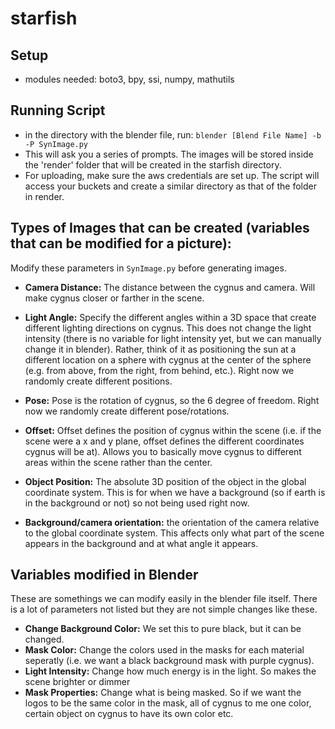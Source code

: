 # starfish

Setup
- 
 - modules needed: boto3, bpy, ssi, numpy, mathutils

Running Script
- 
 - in the directory with the blender file, run: 
 `blender [Blend File Name] -b -P SynImage.py`
 - This will ask you a series of prompts. The images will be stored inside the 'render' folder that will be created in the starfish directory. 
 - For uploading, make sure the aws credentials are set up. The script will access your buckets and create a similar directory as that of the folder in render.
 
Types of Images that can be created (variables that can be modified for a picture):
- 
Modify these parameters in `SynImage.py` before generating images. 
 - **Camera Distance:** The distance between the cygnus and camera. Will make cygnus closer or farther in the scene.
 
 - **Light Angle:** Specify the different angles within a 3D space that create different lighting directions on cygnus. This does not change the light intensity (there is no variable for light intensity yet, but we can manually change it in blender). Rather, think of it as positioning the sun at a different location on a sphere with cygnus at the center of the sphere (e.g. from above, from the right, from behind, etc.). Right now we randomly create different positions.
 
 - **Pose:** Pose is the rotation of cygnus, so the 6 degree of freedom. Right now we randomly create different pose/rotations.
 
 - **Offset:** Offset defines the position of cygnus within the scene (i.e. if the scene were a x and y plane, offset defines the different coordinates cygnus will be at). Allows you to basically move cygnus to different areas within the scene rather than the center.
 
 - **Object Position:** The absolute 3D position of the object in the global coordinate system. This is for when we have a background (so if earth is in the background or not) so not being used right now. 
 
 - **Background/camera orientation:** the orientation of the camera relative to the global coordinate system. This affects only what part of the scene appears in the background and at what angle it appears.
 
 Variables modified in Blender
 - 
 These are somethings we can modify easily in the blender file itself. There is a lot of parameters not listed but they are not simple changes like these.
  - **Change Background Color:** We set this to pure black, but it can be changed.
  - **Mask Color:** Change the colors used in the masks for each material seperatly (i.e. we want a black background mask with purple cygnus).
  - **Light Intensity:** Change how much energy is in the light. So makes the scene brighter or dimmer
  - **Mask Properties:** Change what is being masked. So if we want the logos to be the same color in the mask, all of cygnus to me one color, certain object on cygnus to have its own color etc.
